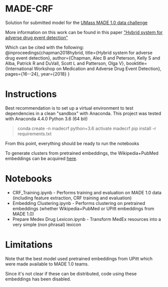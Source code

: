 # MADE-CRF
Solution for submitted model for the [UMass MADE 1.0 data challenge](http://bio-nlp.org/index.php/announcements/39-nlp-challenges)

More information on this work can be found in this paper ["Hybrid system for adverse drug event detection"](http://proceedings.mlr.press/v90/chapman18a/chapman18a.pdf)

Which can be cited with the following:
@inproceedings{chapman2018hybrid,
  title={Hybrid system for adverse drug event detection},
  author={Chapman, Alec B and Peterson, Kelly S and Alba, Patrick R and DuVall, Scott L and Patterson, Olga V},
  booktitle={International Workshop on Medication and Adverse Drug Event Detection},
  pages={16--24},
  year={2018}
}

# Instructions
Best recommendation is to set up a virtual environment to test dependencies in a clean "sandbox" with Anaconda. This project was tested with Anaconda 4.4.0 Python 3.6 (64 bit)

> conda create -n madecrf python=3.6
> activate madecrf
> pip install -r requirements.txt

From this point, everything should be ready to run the notebooks

To generate clusters from pretrained embeddings, the Wikipedia+PubMed embeddings can be acquired [here](http://evexdb.org/pmresources/vec-space-models/).

# Notebooks

* CRF_Training.ipynb - Performs training and evaluation on MADE 1.0 data (including feature extraction, CRF training and evaluation)
* Embedding Clustering.ipynb - Performs clustering on pretrained embeddings (whether Wikipedia+PubMed or UPitt embeddings from MADE 1.0)
* Prepare Medex Drug Lexicon.ipynb - Transform MedEx resources into a very simple (non phrasal) lexicon

# Limitations
Note that the best model used pretrained embeddings from UPitt which were made available to MADE 1.0 teams.  

Since it's not clear if these can be distributed, code using these embeddings has been disabled.